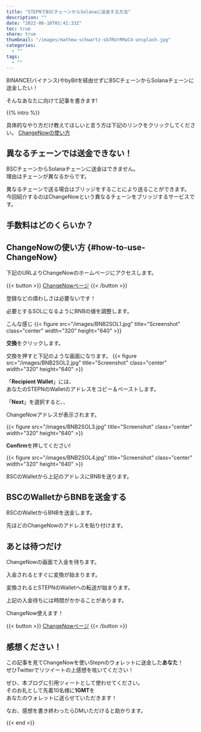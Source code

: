 ```yaml
---
title: "STEPNでBSCチェーンからSolanaに送金する方法"
description: ""
date: "2022-06-10T01:41:33Z"
toc: true
share: true
thumbnail: "/images/mathew-schwartz-sb7RUrRMaC4-unsplash.jpg"
categories:
  - ""
tags:
  - ""
---
```


BINANCE(バイナンス)やbyBitを経由せずにBSCチェーンからSolanaチェーンに送金したい！  

そんなあなたに向けて記事を書きます!

<!--more-->

{{% intro %}} 

具体的なやり方だけ教えてほしいと言う方は下記のリンクをクリックしてください。
[ChangeNowの使い方](#how-to-use-ChangeNow)

## 異なるチェーンでは送金できない！

BSCチェーンからSolanaチェーンに送金はできません。  
理由はチェーンが異なるからです。  

異なるチェーンで送る場合はブリッジをすることにより送ることができます。  
今回紹介するのはChangeNowという異なるチェーンをブリッジするサービスです。  

## 手数料はどのくらいか？



## ChangeNowの使い方 {#how-to-use-ChangeNow}

下記のURLよりChangeNowのホームページにアクセスします。

{{< button >}}
<a href="https://changenow.io/ja?link_id=f7a43f719a1ca8&amount=1&from=bnbbsc&to=sol" target="_blank">ChangeNowページ</a>
{{< /button >}}

登録などの煩わしさは必要ないです！  

必要とするSOLになるようにBNBの値を調整します。   

こんな感じ
{{< figure src="/images/BNB2SOL1.jpg" title="Screenshot" class="center" width="320" height="640" >}}

**交換**をクリックします。

交換を押すと下記のような画面になります。
{{< figure src="/images/BNB2SOL2.jpg" title="Screenshot" class="center" width="320" height="640" >}}

「**Recipient Wallet**」には、  
あなたのSTEPNのWalletのアドレスをコピー＆ペーストします。 
  
「**Next**」を選択すると、、  

ChangeNowアドレスが表示されます。 

{{< figure src="/images/BNB2SOL3.jpg" title="Screenshot" class="center" width="320" height="640" >}}

**Confirm**を押してください!  

{{< figure src="/images/BNB2SOL4.jpg" title="Screenshot" class="center" width="320" height="640" >}}

BSCのWalletから上記のアドレスにBNBを送ります。

## BSCのWalletからBNBを送金する

BSCのWalletからBNBを送金します。

先ほどのChangeNowのアドレスを貼り付けます。

## あとは待つだけ

ChangeNowの画面で入金を待ちます。  

入金されるとすぐに変換が始まります。

変換されるとSTEPNのWalletへの転送が始まります。

上記の入金待ちには時間がかかることがあります。

ChangeNow使えます！

{{< button >}}
<a href="https://changenow.io/ja?link_id=f7a43f719a1ca8&amount=1&from=bnbbsc&to=sol" target="_blank">ChangeNowページ</a>
{{< /button >}}

## 感想ください！

この記事を見てChangeNowを使いStepnのウォレットに送金した**あなた**！     
ぜひTwitterでリツイートの上感想を呟いてください！    

ぜひ、本ブログに引用ツィートとして使わせてください。  
そのお礼として先着10名様に**1GMT**を  
あなたのウォレットに送らせていただきます！  

なお、感想を書き終わったらDMいただけると助かります。  

{{< end >}}






